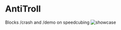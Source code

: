 # AntiTroll
Blocks /crash and /demo on speedcubing
![showcase](https://user-images.githubusercontent.com/59755409/165929471-c8d560f5-8523-4556-bc1e-a10e95770e65.png)
